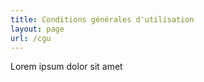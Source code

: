 ```yaml
---
title: Conditions générales d'utilisation
layout: page
url: /cgu
---
```

Lorem ipsum dolor sit amet
